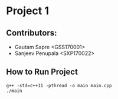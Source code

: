 # Project 1

## Contributors:
- Gautam Sapre \<GSS170001>
- Sanjeev Penupala \<SXP170022>

## How to Run Project
```
g++ -std=c++11 -pthread -o main main.cpp
./main
```